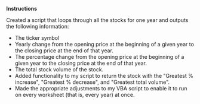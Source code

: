 **Instructions**

Created a script that loops through all the stocks for one year and outputs the following information:

- The ticker symbol
- Yearly change from the opening price at the beginning of a given year to the closing price at the end of that year.
- The percentage change from the opening price at the beginning of a given year to the closing price at the end of that year.
- The total stock volume of the stock.
- Added functionality to my script to return the stock with the "Greatest % increase", "Greatest % decrease", and "Greatest total volume".
- Made the appropriate adjustments to my VBA script to enable it to run on every worksheet (that is, every year) at once.
